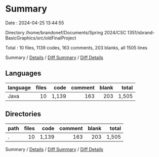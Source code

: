 # Summary

Date : 2024-04-25 13:44:55

Directory /home/brandonef/Documents/Spring 2024/CSC 1351/sbrand-BasicGraphics/src/oldFinalProject

Total : 10 files,  1139 codes, 163 comments, 203 blanks, all 1505 lines

Summary / [Details](details.md) / [Diff Summary](diff.md) / [Diff Details](diff-details.md)

## Languages
| language | files | code | comment | blank | total |
| :--- | ---: | ---: | ---: | ---: | ---: |
| Java | 10 | 1,139 | 163 | 203 | 1,505 |

## Directories
| path | files | code | comment | blank | total |
| :--- | ---: | ---: | ---: | ---: | ---: |
| . | 10 | 1,139 | 163 | 203 | 1,505 |

Summary / [Details](details.md) / [Diff Summary](diff.md) / [Diff Details](diff-details.md)